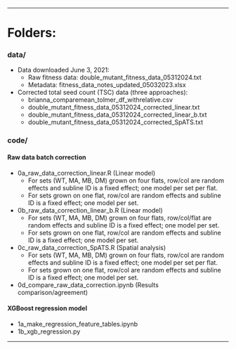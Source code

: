 --------------------------------------------------------------------------------
# Folders:
### data/
- Data downloaded June 3, 2021:
    - Raw fitness data: double_mutant_fitness_data_05312024.txt
    - Metadata: fitness_data_notes_updated_05032023.xlsx
- Corrected total seed count (TSC) data (three approaches):
    - brianna_comparemean_tolmer_df_withrelative.csv
    - double_mutant_fitness_data_05312024_corrected_linear.txt
    - double_mutant_fitness_data_05312024_corrected_linear_b.txt
    - double_mutant_fitness_data_05312024_corrected_SpATS.txt

### code/
#### Raw data batch correction
- 0a_raw_data_correction_linear.R (Linear model)
    - For sets (WT, MA, MB, DM) grown on four flats, row/col are random effects and subline ID is a fixed effect; one model per set per flat.
    - For sets grown on one flat, row/col are random effects and subline ID is a fixed effect; one model per set.
- 0b_raw_data_correction_linear_b.R (Linear model)
    - For sets (WT, MA, MB, DM) grown on four flats, row/col/flat are random effects and subline ID is a fixed effect; one model per set.
    - For sets grown on one flat, row/col are random effects and subline ID is a fixed effect; one model per set.
- 0c_raw_data_correction_SpATS.R (Spatial analysis)
    - For sets (WT, MA, MB, DM) grown on four flats, row/col are random effects and subline ID is a fixed effect; one model per set per flat.
    - For sets grown on one flat, row/col are random effects and subline ID is a fixed effect; one model per set.
- 0d_compare_raw_data_correction.ipynb (Results comparison/agreement)

#### XGBoost regression model
- 1a_make_regression_feature_tables.ipynb
- 1b_xgb_regression.py

--------------------------------------------------------------------------------